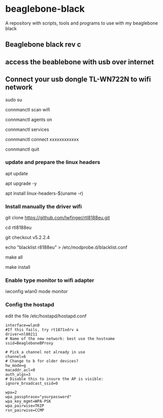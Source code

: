 # beaglebone-black
A repository with scripts, tools and programs to use with my beaglebone black


## Beaglebone black rev c

## access the beablebone with usb over internet

## Connect your usb dongle TL-WN722N to wifi network

sudo su


connmanctl scan wifi

connmanctl agents on

connmanctl services

connmanctl connect xxxxxxxxxxxx

connmanctl quit

### update and prepare the linux headers

apt update

apt upgrade -y

apt install linux-headers-$(uname -r)


### Install manually the driver wifi

git clone https://github.com/lwfinger/rtl8188eu.git

cd rtl8188eu

git checkout v5.2.2.4

echo "blacklist r8188eu" > /etc/modprobe.d/blacklist.conf

make all

make install


### Enable type monitor to wifi adapter 

iwconfig wlan0 mode monitor

### Config the hostapd

edit the file /etc/hostapd/hostapd.conf

```
interface=wlan0
#If this fails, try rt1871xdrv a 
driver=nl80211
# Name of the new network: best use the hostname
ssid=BeagleboneBProxy

# Pick a channel not already in use
channel=6
# Change to b for older devices?
hw_mode=g
macaddr_acl=0
auth_algs=3
# Disable this to insure the AP is visible:
ignore_broadcast_ssid=0

wpa=2
wpa_passphrase="yourpassword"
wpa_key_mgmt=WPA-PSK
wpa_pairwise=TKIP
rsn_pairwise=CCMP
```







    



                


